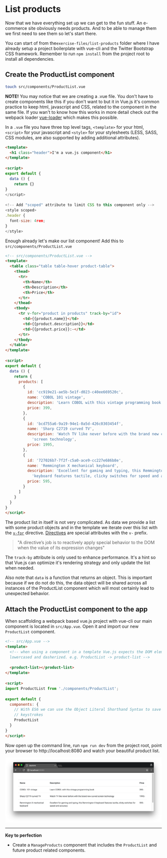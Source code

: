 # List products
Now that we have everything set up we can get to the fun stuff. An e-commerce site obviously needs products. And to be able to manage them we first need to see them so let's start there.

You can start of from the`exercise-files/list-products` folder where I have already setup a project boilerplate with vue-cli and the Twitter Bootstrap CSS framework. Remember to run `npm install` from the project root to install all dependencies.

## Create the ProductList component

```bash
touch src/components/ProductList.vue
```

**NOTE!**
You may notice that we are creating a .vue file. You don't have to create components like this if you don't want to but it in Vue.js it's common practice to keep html, javascript and CSS, related to the component in the same file. If you wan't to know how this works in more detail check out the webpack loader [vue-loader](http://vue-loader.vuejs.org/en/index.html) which makes this possible.

In a `.vue` file you have three top level tags, `<template>` for your html, `<script>` for your javascript and `<style>` for your stylesheets (LESS, SASS, CSS modules, are also supported by adding additional attributes).

```html
<template>
  <h1 class="header">I'm a vue.js component</h1>
</template>

<script>
export default {
  data () {
    return {}
}
</script>

<!-- Add "scoped" attribute to limit CSS to this component only -->
<style scoped>
.header {
  font-size: 4rem;
}
</style>
```

Enough already let's make our list component! Add this to `src/components/ProductList.vue`
```html
<!-- src/components/ProductList.vue -->
<template>
  <table class="table table-hover product-table">
    <thead>
      <tr>
        <th>Name</th>
        <th>Description</th>
        <th>Price</th>
      </tr>
    </thead>
    <tbody>
      <tr v-for="product in products" track-by="id">
        <td>{{product.name}}</td>
        <td>{{product.description}}</td>
        <td>{{product.price}}:-</td>
      </tr>
    </tbody>
  </table>
</template>

<script>
export default {
  data () {
    return {
      products: [
        {
          id: 'cc919e21-ae5b-5e1f-d023-c40ee669520c',
          name: 'COBOL 101 vintage',
          description: 'Learn COBOL with this vintage programming book',
          price: 399,
        },
        {
          id: 'bcd755a6-9a19-94e1-0a5d-426c0303454f',
          name: 'Sharp C2719 curved TV',
          description: 'Watch TV like never before with the brand new curved ' +
            'screen technology',
          price: 1995,
        },
        {
          id: '727026b7-7f2f-c5a0-ace9-cc227e686b8e',
          name: 'Remmington X mechanical keyboard',
          description: 'Excellent for gaming and typing, this Remmington X ' +
            'keyboard features tactile, clicky switches for speed and accuracy',
          price: 595,
        }
      ]
    }
  }
}
</script>
```

The product list in itself is not very complicated. As data we provide a list with some product objects and in the template we iterate over this list with the [`v-for`](https://vuejs.org/guide/list.html#v-for) directive. [Directives](http://vuejs.org/guide/syntax.html#Directives) are special attributes with the `v-` prefix.

>  "A directive’s job is to reactively apply special behavior to the DOM when the value of its expression changes"

The `track-by` attribute is only used to enhance performance. It's a hint so that Vue.js can optimize it's rendering strategy and only update the list when needed.

Also note that `data` is a function that returns an object. This is important because if we do not do this, the data object will be shared across all instances of the ProductList component which will most certainly lead to unexpected behavior.

## Attach the ProductList component to the app

When scaffolding a webpack based vue.js project with vue-cli our main component is located in `src/App.vue`. Open it and import our new `ProductList` component.

```html
<!-- src/App.vue -->
<template>
  <!-- when using a component in a template Vue.js expects the DOM element to be
  lowercased and dasherized. e.g. ProductList -> product-list -->

  <product-list></product-list>
</template>

<script>
import ProductList from './components/ProductList';

export default {
  components: {
    // With ES6 we can use the Object Literal Shorthand Syntax to save us some
    // keystrokes
    ProductList
  }
}
</script>
```

Now open up the command line, run `npm run dev` from the project root, point your browser to http://localhost:8080 and watch your beautiful product list.

![Product list image](/docs/images/product-list.png)

---

**Key to perfection**

 * Create a `ManageProducts` component that includes the `ProductList` and future
   product related components.

